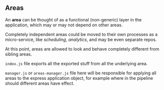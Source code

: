 ## Areas

An **area** can be thought of as a functional (non-generic) layer in the application, which
may or may not depend on other areas.

Completely independent areas could be moved to their own processes as a micro-service, like *scheduling*, *analytics*, and may be even separate repos.

At this point, areas are allowed to look and behave completely different from sibling areas.

`index.js` file exports all the exported stuff from all the underlying area.

`manager.js` or `areas-manager.js` file here will be responsible for applying
all areas to the express application object, for example where in the pipeline should different areas have effect.
